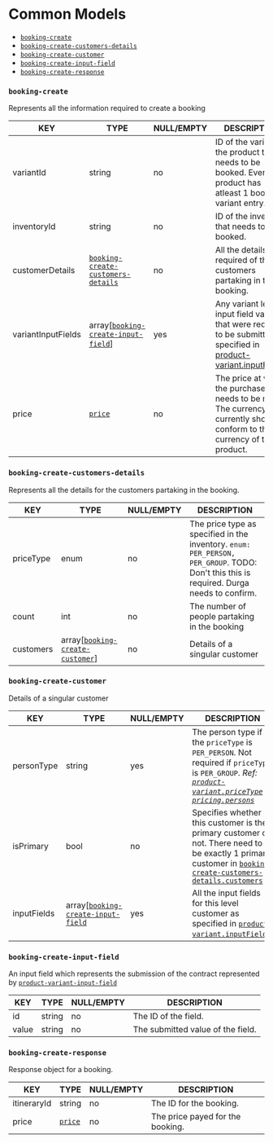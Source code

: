 # Common Models

* [`booking-create`](#booking-create)
* [`booking-create-customers-details`](#booking-create-customers-details)
* [`booking-create-customer`](#booking-create-customer)
* [`booking-create-input-field`](#booking-create-input-field)
* [`booking-create-response`](#booking-create-response)

### `booking-create`

Represents all the information required to create a booking

KEY | TYPE | NULL/EMPTY | DESCRIPTION
--- | --- | --- | ---
variantId | string | no | ID of the variant of the product that needs to be booked. Every product has atleast 1 bookable variant entry.
inventoryId | string | no | ID of the inventory that needs to be booked.
customerDetails | [`booking-create-customers-details`](#booking-create-customers-details) | no | All the details required of the customers partaking in the booking.
variantInputFields | array[[`booking-create-input-field`](#booking-create-input-field)] | yes | Any variant level input field values that were required to be submitted as specified in [product-variant.inputFields](product-models.md#product-variant).
price | [`price`](common-models.md#price) | no | The price at which the purchase needs to be made. The currency currently should conform to the currency of the product.

### `booking-create-customers-details`

Represents all the details for the customers partaking in the booking.

KEY | TYPE | NULL/EMPTY | DESCRIPTION
--- | --- | --- | ---
priceType | enum | no | The price type as specified in the inventory. `enum: PER_PERSON, PER_GROUP`. TODO: Don't this this is required. Durga needs to confirm.
count | int | no | The number of people partaking in the booking
customers | array[[`booking-create-customer`](#booking-create-customer)] | no | Details of a singular customer

### `booking-create-customer`

Details of a singular customer

KEY | TYPE | NULL/EMPTY | DESCRIPTION
--- | --- | --- | ---
personType | string | yes | The person type if the `priceType` is `PER_PERSON`. Not required if `priceType` is `PER_GROUP`. *Ref: [`product-variant.priceType`](#product-models.md#product-variant.priceType) & [`pricing.persons`](inventory-pricing-models.md#pricing.persons)*
isPrimary | bool | no | Specifies whether this customer is the primary customer or not. There need to be exactly 1 primary customer in [`booking-create-customers-details.customers`](#booking-create-customers-details)
inputFields | array[[`booking-create-input-field`](#booking-create-input-field) | yes | All the input fields for this level customer as specified in [`product-variant.inputFields`](product-models.md#product-variant).

### `booking-create-input-field`

An input field which represents the submission of the contract represented by [`product-variant-input-field`](product-models.md#product-variant-input-field)

KEY | TYPE | NULL/EMPTY | DESCRIPTION
--- | --- | --- | ---
id | string | no | The ID of the field.
value | string | no | The submitted value of the field.

### `booking-create-response`

Response object for a booking.

KEY | TYPE | NULL/EMPTY | DESCRIPTION
--- | --- | --- | ---
itineraryId | string | no | The ID for the booking.
price | [`price`](common-models.md#price) | no | The price payed for the booking.
